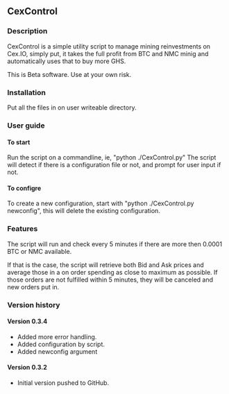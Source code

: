 ## CexControl
### Description
CexControl is a simple utility script to manage mining reinvestments on Cex.IO, simply put, it takes the full profit from BTC and NMC minig and automatically uses that to buy more GHS.

This is Beta software. Use at your own risk.

### Installation
Put all the files in on user writeable directory. 

### User guide
#### To start
Run the script on a commandline, ie, "python ./CexControl.py"
The script will detect if there is a configuration file or not, and prompt for user input if not.

#### To configre
To create a new configuration, start with "python ./CexControl.py newconfig", this will delete the existing configuration.

### Features
The script will run and check every 5 minutes if there are more then 0.0001 BTC or NMC available. 

If that is the case, the script will retrieve both Bid and Ask prices and average those in a on order spending as close to maximum as possible. If those orders are not fulfilled within 5 minutes, they will be canceled and new orders put in.

### Version history
#### Version 0.3.4
- Added more error handling.
- Added configuration by script.
- Added newconfig argument

#### Version 0.3.2
- Initial version pushed to GitHub.

